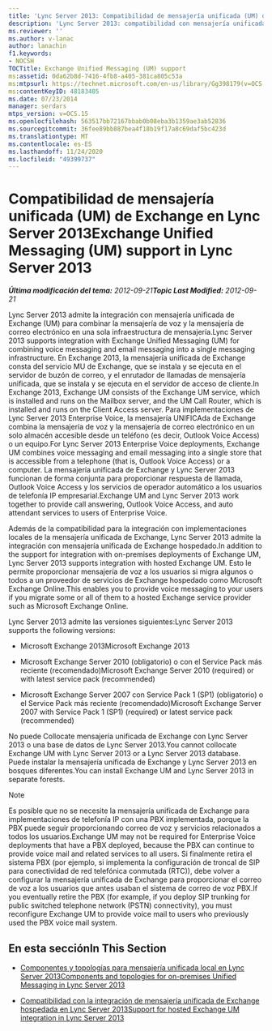 ```yaml
---
title: 'Lync Server 2013: Compatibilidad de mensajería unificada (UM) de Exchange'
description: 'Lync Server 2013: compatibilidad con mensajería unificada de Exchange (UM).'
ms.reviewer: ''
ms.author: v-lanac
author: lanachin
f1.keywords:
- NOCSH
TOCTitle: Exchange Unified Messaging (UM) support
ms:assetid: 0da62b8d-7416-4fb8-a405-381ca805c53a
ms:mtpsurl: https://technet.microsoft.com/en-us/library/Gg398179(v=OCS.15)
ms:contentKeyID: 48183405
ms.date: 07/23/2014
manager: serdars
mtps_version: v=OCS.15
ms.openlocfilehash: 563517bb72167bbab0b08eba3b1359ae3ab52836
ms.sourcegitcommit: 36fee89bb887bea4f18b19f17a8c69daf5bc423d
ms.translationtype: MT
ms.contentlocale: es-ES
ms.lasthandoff: 11/24/2020
ms.locfileid: "49399737"
---
```

# <a name="exchange-unified-messaging-um-support-in-lync-server-2013"></a><span data-ttu-id="f2165-103">Compatibilidad de mensajería unificada (UM) de Exchange en Lync Server 2013</span><span class="sxs-lookup"><span data-stu-id="f2165-103">Exchange Unified Messaging (UM) support in Lync Server 2013</span></span>

<div data-xmlns="http://www.w3.org/1999/xhtml">

<div class="topic" data-xmlns="http://www.w3.org/1999/xhtml" data-msxsl="urn:schemas-microsoft-com:xslt" data-cs="https://msdn.microsoft.com/">

<div data-asp="https://msdn2.microsoft.com/asp">



</div>

<div id="mainSection">

<div id="mainBody"><span data-ttu-id="f2165-104">

<span> </span></span><span class="sxs-lookup"><span data-stu-id="f2165-104">

<span> </span></span></span>

<span data-ttu-id="f2165-105">_**Última modificación del tema:** 2012-09-21_</span><span class="sxs-lookup"><span data-stu-id="f2165-105">_**Topic Last Modified:** 2012-09-21_</span></span>

<span data-ttu-id="f2165-106">Lync Server 2013 admite la integración con mensajería unificada de Exchange (UM) para combinar la mensajería de voz y la mensajería de correo electrónico en una sola infraestructura de mensajería.</span><span class="sxs-lookup"><span data-stu-id="f2165-106">Lync Server 2013 supports integration with Exchange Unified Messaging (UM) for combining voice messaging and email messaging into a single messaging infrastructure.</span></span> <span data-ttu-id="f2165-107">En Exchange 2013, la mensajería unificada de Exchange consta del servicio MU de Exchange, que se instala y se ejecuta en el servidor de buzón de correo, y el enrutador de llamadas de mensajería unificada, que se instala y se ejecuta en el servidor de acceso de cliente.</span><span class="sxs-lookup"><span data-stu-id="f2165-107">In Exchange 2013, Exchange UM consists of the Exchange UM service, which is installed and runs on the Mailbox server, and the UM Call Router, which is installed and runs on the Client Access server.</span></span> <span data-ttu-id="f2165-108">Para implementaciones de Lync Server 2013 Enterprise Voice, la mensajería UNIFICAda de Exchange combina la mensajería de voz y la mensajería de correo electrónico en un solo almacén accesible desde un teléfono (es decir, Outlook Voice Access) o un equipo.</span><span class="sxs-lookup"><span data-stu-id="f2165-108">For Lync Server 2013 Enterprise Voice deployments, Exchange UM combines voice messaging and email messaging into a single store that is accessible from a telephone (that is, Outlook Voice Access) or a computer.</span></span> <span data-ttu-id="f2165-109">La mensajería unificada de Exchange y Lync Server 2013 funcionan de forma conjunta para proporcionar respuesta de llamada, Outlook Voice Access y los servicios de operador automático a los usuarios de telefonía IP empresarial.</span><span class="sxs-lookup"><span data-stu-id="f2165-109">Exchange UM and Lync Server 2013 work together to provide call answering, Outlook Voice Access, and auto attendant services to users of Enterprise Voice.</span></span>

<span data-ttu-id="f2165-110">Además de la compatibilidad para la integración con implementaciones locales de la mensajería unificada de Exchange, Lync Server 2013 admite la integración con mensajería unificada de Exchange hospedado.</span><span class="sxs-lookup"><span data-stu-id="f2165-110">In addition to the support for integration with on-premises deployments of Exchange UM, Lync Server 2013 supports integration with hosted Exchange UM.</span></span> <span data-ttu-id="f2165-111">Esto le permite proporcionar mensajería de voz a los usuarios si migra algunos o todos a un proveedor de servicios de Exchange hospedado como Microsoft Exchange Online.</span><span class="sxs-lookup"><span data-stu-id="f2165-111">This enables you to provide voice messaging to your users if you migrate some or all of them to a hosted Exchange service provider such as Microsoft Exchange Online.</span></span>

<span data-ttu-id="f2165-112">Lync Server 2013 admite las versiones siguientes:</span><span class="sxs-lookup"><span data-stu-id="f2165-112">Lync Server 2013 supports the following versions:</span></span>

  - <span data-ttu-id="f2165-113">Microsoft Exchange 2013</span><span class="sxs-lookup"><span data-stu-id="f2165-113">Microsoft Exchange 2013</span></span>

  - <span data-ttu-id="f2165-114">Microsoft Exchange Server 2010 (obligatorio) o con el Service Pack más reciente (recomendado)</span><span class="sxs-lookup"><span data-stu-id="f2165-114">Microsoft Exchange Server 2010 (required) or with latest service pack (recommended)</span></span>

  - <span data-ttu-id="f2165-115">Microsoft Exchange Server 2007 con Service Pack 1 (SP1) (obligatorio) o el Service Pack más reciente (recomendado)</span><span class="sxs-lookup"><span data-stu-id="f2165-115">Microsoft Exchange Server 2007 with Service Pack 1 (SP1) (required) or latest service pack (recommended)</span></span>

<span data-ttu-id="f2165-116">No puede Collocate mensajería unificada de Exchange con Lync Server 2013 o una base de datos de Lync Server 2013.</span><span class="sxs-lookup"><span data-stu-id="f2165-116">You cannot collocate Exchange UM with Lync Server 2013 or a Lync Server 2013 database.</span></span> <span data-ttu-id="f2165-117">Puede instalar la mensajería unificada de Exchange y Lync Server 2013 en bosques diferentes.</span><span class="sxs-lookup"><span data-stu-id="f2165-117">You can install Exchange UM and Lync Server 2013 in separate forests.</span></span>

<div>


> [!NOTE]  
> <span data-ttu-id="f2165-118">Es posible que no se necesite la mensajería unificada de Exchange para implementaciones de telefonía IP con una PBX implementada, porque la PBX puede seguir proporcionando correo de voz y servicios relacionados a todos los usuarios.</span><span class="sxs-lookup"><span data-stu-id="f2165-118">Exchange UM may not be required for Enterprise Voice deployments that have a PBX deployed, because the PBX can continue to provide voice mail and related services to all users.</span></span> <span data-ttu-id="f2165-119">Si finalmente retira el sistema PBX (por ejemplo, si implementa la configuración de troncal de SIP para conectividad de red telefónica conmutada (RTC)), debe volver a configurar la mensajería unificada de Exchange para proporcionar el correo de voz a los usuarios que antes usaban el sistema de correo de voz PBX.</span><span class="sxs-lookup"><span data-stu-id="f2165-119">If you eventually retire the PBX (for example, if you deploy SIP trunking for public switched telephone network (PSTN) connectivity), you must reconfigure Exchange UM to provide voice mail to users who previously used the PBX voice mail system.</span></span>



</div>

<div>

## <a name="in-this-section"></a><span data-ttu-id="f2165-120">En esta sección</span><span class="sxs-lookup"><span data-stu-id="f2165-120">In This Section</span></span>

  - [<span data-ttu-id="f2165-121">Componentes y topologías para mensajería unificada local en Lync Server 2013</span><span class="sxs-lookup"><span data-stu-id="f2165-121">Components and topologies for on-premises Unified Messaging in Lync Server 2013</span></span>](lync-server-2013-components-and-topologies-for-on-premises-unified-messaging.md)

  - [<span data-ttu-id="f2165-122">Compatibilidad con la integración de mensajería unificada de Exchange hospedada en Lync Server 2013</span><span class="sxs-lookup"><span data-stu-id="f2165-122">Support for hosted Exchange UM integration in Lync Server 2013</span></span>](lync-server-2013-support-for-hosted-exchange-um-integration.md)

<span data-ttu-id="f2165-123"></div>

</div>

<span> </span>

</div>

</div>

</span><span class="sxs-lookup"><span data-stu-id="f2165-123"></div>

</div>

<span> </span>

</div>

</div>

</span></span></div>

